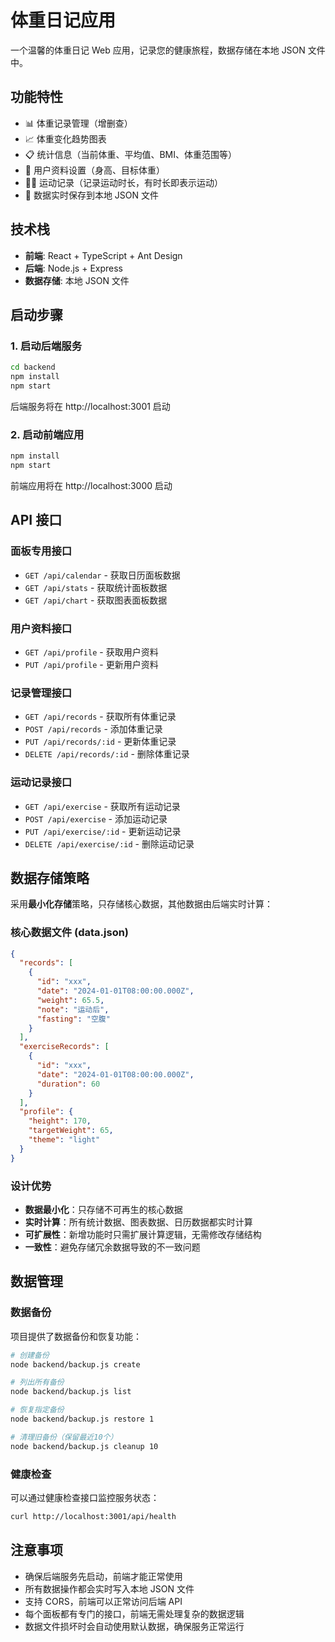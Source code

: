 # 体重日记应用

一个温馨的体重日记 Web 应用，记录您的健康旅程，数据存储在本地 JSON 文件中。

## 功能特性

- 📊 体重记录管理（增删查）
- 📈 体重变化趋势图表
- 📋 统计信息（当前体重、平均值、BMI、体重范围等）
- 👤 用户资料设置（身高、目标体重）
- 🏃‍♂️ 运动记录（记录运动时长，有时长即表示运动）
- 💾 数据实时保存到本地 JSON 文件

## 技术栈

- **前端**: React + TypeScript + Ant Design
- **后端**: Node.js + Express
- **数据存储**: 本地 JSON 文件

## 启动步骤

### 1. 启动后端服务

```bash
cd backend
npm install
npm start
```

后端服务将在 http://localhost:3001 启动

### 2. 启动前端应用

```bash
npm install
npm start
```

前端应用将在 http://localhost:3000 启动

## API 接口

### 面板专用接口
- `GET /api/calendar` - 获取日历面板数据
- `GET /api/stats` - 获取统计面板数据
- `GET /api/chart` - 获取图表面板数据

### 用户资料接口
- `GET /api/profile` - 获取用户资料
- `PUT /api/profile` - 更新用户资料

### 记录管理接口
- `GET /api/records` - 获取所有体重记录
- `POST /api/records` - 添加体重记录
- `PUT /api/records/:id` - 更新体重记录
- `DELETE /api/records/:id` - 删除体重记录

### 运动记录接口
- `GET /api/exercise` - 获取所有运动记录
- `POST /api/exercise` - 添加运动记录
- `PUT /api/exercise/:id` - 更新运动记录
- `DELETE /api/exercise/:id` - 删除运动记录

## 数据存储策略

采用**最小化存储**策略，只存储核心数据，其他数据由后端实时计算：

### 核心数据文件 (data.json)

```json
{
  "records": [
    {
      "id": "xxx",
      "date": "2024-01-01T08:00:00.000Z",
      "weight": 65.5,
      "note": "运动后",
      "fasting": "空腹"
    }
  ],
  "exerciseRecords": [
    {
      "id": "xxx",
      "date": "2024-01-01T08:00:00.000Z",
      "duration": 60
    }
  ],
  "profile": {
    "height": 170,
    "targetWeight": 65,
    "theme": "light"
  }
}
```

### 设计优势

- **数据最小化**：只存储不可再生的核心数据
- **实时计算**：所有统计数据、图表数据、日历数据都实时计算
- **可扩展性**：新增功能时只需扩展计算逻辑，无需修改存储结构
- **一致性**：避免存储冗余数据导致的不一致问题

## 数据管理

### 数据备份
项目提供了数据备份和恢复功能：

```bash
# 创建备份
node backend/backup.js create

# 列出所有备份
node backend/backup.js list

# 恢复指定备份
node backend/backup.js restore 1

# 清理旧备份（保留最近10个）
node backend/backup.js cleanup 10
```

### 健康检查
可以通过健康检查接口监控服务状态：

```bash
curl http://localhost:3001/api/health
```

## 注意事项

- 确保后端服务先启动，前端才能正常使用
- 所有数据操作都会实时写入本地 JSON 文件
- 支持 CORS，前端可以正常访问后端 API
- 每个面板都有专门的接口，前端无需处理复杂的数据逻辑
- 数据文件损坏时会自动使用默认数据，确保服务正常运行
